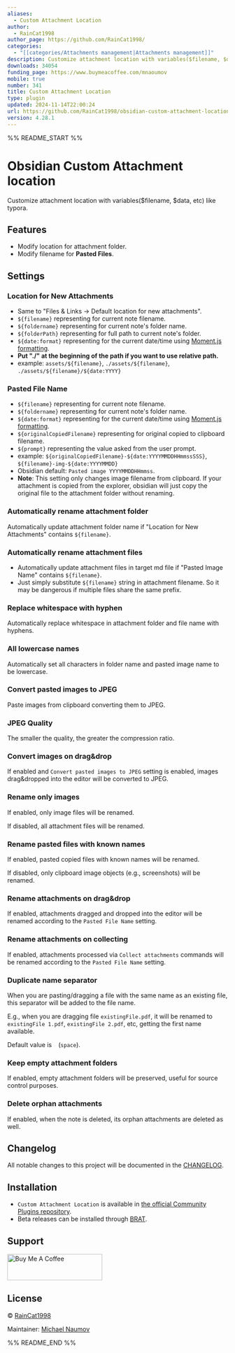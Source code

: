 ```yaml
---
aliases:
  - Custom Attachment Location
author:
  - RainCat1998
author_page: https://github.com/RainCat1998/
categories:
  - "[[categories/Attachments management|Attachments management]]"
description: Customize attachment location with variables($filename, $data, etc) like typora.
downloads: 34054
funding_page: https://www.buymeacoffee.com/mnaoumov
mobile: true
number: 341
title: Custom Attachment Location
type: plugin
updated: 2024-11-14T22:00:24
url: https://github.com/RainCat1998/obsidian-custom-attachment-location
version: 4.28.1
---
```


%% README_START %%

# Obsidian Custom Attachment location

Customize attachment location with variables($filename, $data, etc) like typora.

## Features

- Modify location for attachment folder.
- Modify filename for **Pasted Files**.

## Settings

### Location for New Attachments

- Same to "Files & Links -> Default location for new attachments".
- `${filename}` representing for current note filename.
- `${foldername}` representing for current note's folder name.
- `${folderPath}` representing for full path to current note's folder.
- `${date:format}` representing for the current date/time using [Moment.js formatting][Moment.js formatting].
- **Put "./" at the beginning of the path if you want to use relative path.**
- example: `assets/${filename}`, `./assets/${filename}`, `./assets/${filename}/${date:YYYY}`

### Pasted File Name

- `${filename}` representing for current note filename.
- `${foldername}` representing for current note's folder name.
- `${date:format}` representing for the current date/time using [Moment.js formatting][Moment.js formatting].
- `${originalCopiedFilename}` representing for original copied to clipboard filename.
- `${prompt}` representing the value asked from the user prompt.
- example: `${originalCopiedFilename}-${date:YYYYMMDDHHmmssSSS}`, `${filename}-img-${date:YYYYMMDD}`
- Obsidian default: `Pasted image YYYYMMDDHHmmss`.
- **Note**: This setting only changes image filename from clipboard. If your attachment is copied from the explorer, obsidian will just copy the original file to the attachment folder without renaming.

### Automatically rename attachment folder

Automatically update attachment folder name if "Location for New Attachments" contains `${filename}`.

### Automatically rename attachment files

- Automatically update attachment files in target md file if "Pasted Image Name" contains `${filename}`.
- Just simply substitute `${filename}` string in attachment filename. So it may be dangerous if multiple files share the same prefix.

### Replace whitespace with hyphen

Automatically replace whitespace in attachment folder and file name with hyphens.

### All lowercase names

Automatically set all characters in folder name and pasted image name to be lowercase.

### Convert pasted images to JPEG

Paste images from clipboard converting them to JPEG.

### JPEG Quality

The smaller the quality, the greater the compression ratio.

### Convert images on drag&drop

If enabled and `Convert pasted images to JPEG` setting is enabled, images drag&dropped into the editor will be converted to JPEG.

### Rename only images

If enabled, only image files will be renamed.

If disabled, all attachment files will be renamed.

### Rename pasted files with known names

If enabled, pasted copied files with known names will be renamed.

If disabled, only clipboard image objects (e.g., screenshots) will be renamed.

### Rename attachments on drag&drop

If enabled, attachments dragged and dropped into the editor will be renamed according to the `Pasted File Name` setting.

### Rename attachments on collecting

If enabled, attachments processed via `Collect attachments` commands will be renamed according to the `Pasted File Name` setting.

### Duplicate name separator

When you are pasting/dragging a file with the same name as an existing file, this separator will be added to the file name.

E.g., when you are dragging file `existingFile.pdf`, it will be renamed to `existingFile 1.pdf`, `existingFile 2.pdf`, etc, getting the first name available.

Default value is ` ` (`space`).

### Keep empty attachment folders

If enabled, empty attachment folders will be preserved, useful for source control purposes.

### Delete orphan attachments

If enabled, when the note is deleted, its orphan attachments are deleted as well.

## Changelog

All notable changes to this project will be documented in the [CHANGELOG](./CHANGELOG.md).

## Installation

- `Custom Attachment Location` is available in [the official Community Plugins repository](https://obsidian.md/plugins?id=obsidian-custom-attachment-location).
- Beta releases can be installed through [BRAT](https://obsidian.md/plugins?id=obsidian42-brat).

## Support

<a href="https://www.buymeacoffee.com/mnaoumov" target="_blank"><img src="https://cdn.buymeacoffee.com/buttons/v2/default-yellow.png" alt="Buy Me A Coffee" style="height: 60px !important;width: 217px !important;"></a>

## License

© [RainCat1998](https://github.com/RainCat1998/)

Maintainer: [Michael Naumov](https://github.com/mnaoumov/)

[Moment.js formatting]: https://momentjs.com/docs/#/displaying/format/


%% README_END %%